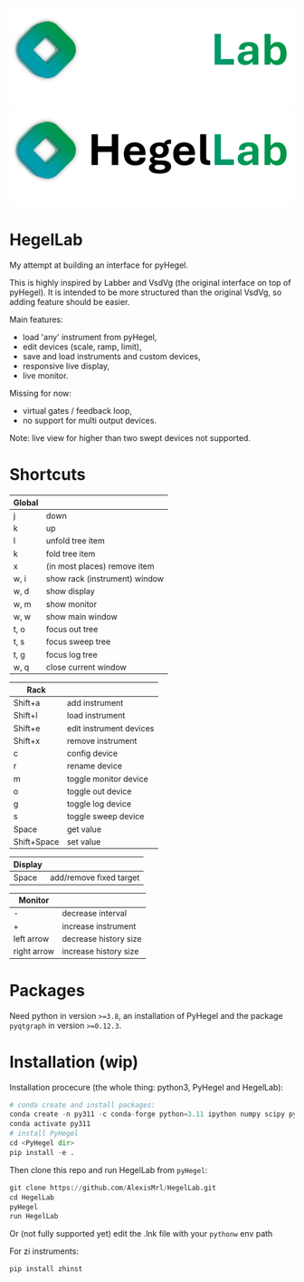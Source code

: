 ![HegelLab](./resources/logo_white.png#gh-dark-mode-only)
![HegelLab](./resources/logo_black.png#gh-light-mode-only)

# HegelLab
My attempt at building an interface for pyHegel.

This is highly inspired by Labber and VsdVg (the original interface on top of pyHegel).
It is intended to be more structured than the original VsdVg, so adding feature should be easier.

Main features:
- load 'any' instrument from pyHegel,
- edit devices (scale, ramp, limit),
- save and load instruments and custom devices,
- responsive live display,
- live monitor.

Missing for now:
- virtual gates / feedback loop,
- no support for multi output devices.


Note: live view for higher than two swept devices not supported.

# Shortcuts

| Global |   |
|---|---|
| j | down  |
| k | up  |
| l | unfold tree item  |
| k | fold tree item  |
| x | (in most places) remove item |
| w, i | show rack (instrument) window  |
| w, d | show display |
| w, m | show monitor |
| w, w | show main window  |
| t, o | focus out tree |
| t, s | focus sweep tree |
| t, g | focus log tree |
| w, q | close current window  |

| Rack |   |
|---|---|
| Shift+a | add instrument  |
| Shift+l | load instrument |
| Shift+e | edit instrument devices |
| Shift+x | remove instrument  |
| c | config device  |
| r | rename device  |
| m | toggle monitor device  |
| o | toggle out device  |
| g | toggle log device  |
| s | toggle sweep device  |
| Space | get value |
| Shift+Space  | set value  |

| Display |   |
|---|---|
| Space | add/remove fixed target  |

| Monitor |   |
|---|---|
| - | decrease interval  |
| + | increase instrument |
| left arrow | decrease history size |
| right arrow | increase history size |

# Packages
Need python in version `>=3.8`, an installation of PyHegel and the package `pyqtgraph` in version `>=0.12.3`.

# Installation (wip)

Installation procecure (the whole thing: python3, PyHegel and HegelLab):
```py
# conda create and install packages:
conda create -n py311 -c conda-forge python=3.11 ipython numpy scipy pyqt matplotlib pyserial pythonnet pypdf2 pytz pyqtgraph=0.13.1 pyvisa
conda activate py311
# install PyHegel
cd <PyHegel dir>
pip install -e .
```

Then clone this repo and run HegelLab from `pyHegel`:
```py
git clone https://github.com/AlexisMrl/HegelLab.git
cd HegelLab
pyHegel
run HegelLab
```

Or (not fully supported yet) edit the .lnk file with your `pythonw` env path

For zi instruments:
```py
pip install zhinst 
```
